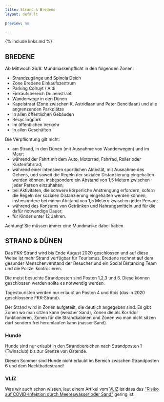 ```yaml
---
title: Strand & Bredene
layout: default
    
preview: no

---
```


{% include links.md %}

## BREDENE

Ab Mittwoch 26/8: Mundmaskenpflicht in den folgenden Zonen:

- Strandzugänge und Spinola Deich
- Zone Bredene Einkaufszentrum
- Parking Colruyt / Aldi
- Einkaufsbereich Duinenstraat
- Wanderwege in den Dünen
- Kapelstraat (Zone zwischen K. Astridlaan und Peter Benoitlaan) und alle angrenzenden Parkplätze
- In allen öffentlichen Gebäuden
- Recyclingpark
- Im öffentlichen Verkehr
- In allen Geschäften

Die Verpflichtung gilt nicht:
- am Strand, in den Dünen (mit Ausnahme von Wanderwegen) und im Meer;
- während der Fahrt mit dem Auto, Motorrad, Fahrrad, Roller oder Küstenfahrrad;
- während einer intensiven sportlichen Aktivität, mit Ausnahme des Gehens, und soweit die Regeln der sozialen Distanzierung eingehalten werden können, insbesondere ein Abstand von 1,5 Metern zwischen jeder Person einzuhalten;
- bei Aktivitäten, die schwere körperliche Anstrengung erfordern, sofern die Regeln der sozialen Distanzierung eingehalten werden können, insbesondere bei einem Abstand von 1,5 Metern zwischen jeder Person;
- während des Konsums von Getränken und Nahrungsmitteln und für die dafür notwendige Dauer;
- für Kinder unter 12 Jahren.

Achtung! Sie müssen immer eine Mundmaske dabei haben.


## STRAND & DÜNEN

Das FKK-Strand wird bis Ende August 2020 geschlossen und auf diese Weise ist mehr Strand verfügbar für Tourismus. Bredene rechnet auf dem gesunder Menschenverstand der Besucher und ein Social Distancing Team und die Polizei kontrollieren. 

Die meist besuchte Strandposten sind Posten 1,2,3 und 6. Diese können geschlossen werden sollte es notwendig werden. 

Tagestouristen werden nur erlaubt an Posten 4 und 6bis (das in 2020 geschlossene FKK-Strand). 

Der Strand wird in Zonen aufgeteilt, die deutlich angegeben sind. Es gibt Zonen wo man sitzen kann (weicher Sand), Zonen die als Korridor funktionieren, Zonen für die Strandkabinen und 
Zonen wo man nicht sitzen darf sondern frei herumlaufen kann (nasser Sand).

### Hunde

Hunde sind nur erlaubt in den Strandbereichen nach Strandposten 1 (Twinsclub) bis zur Grenze von Ostende.

Diesen Sommer sind Hunde nicht erlaubt im Bereich zwischen Strandposten 6 und dem Nacktbadestrand!

### VLIZ

Was wir auch schon wissen, laut einem Artikel vom [VLIZ](https://vliz.be/) ist dass das ["Risiko auf COVID-Infektion durch Meereswasser oder Sand"](http://www.vliz.be/nl/news?p=show&id=8348) gering ist.
